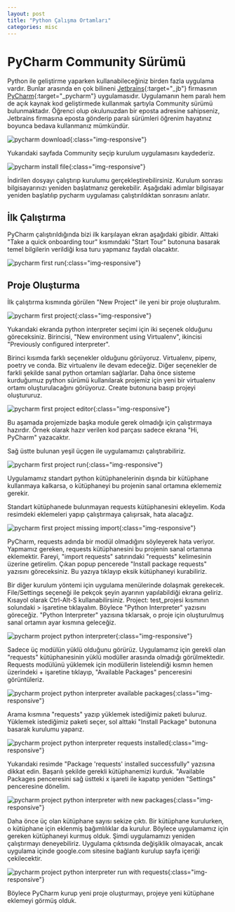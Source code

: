 ```yaml
---
layout: post
title: "Python Çalışma Ortamları"
categories: misc
---
```


# PyCharm Community Sürümü

Python ile geliştirme yaparken kullanabileceğiniz birden fazla uygulama vardır. Bunlar arasında en çok bilineni [Jetbrains](https://www.jetbrains.com){:target="_jb"} firmasının [PyCharm](https://www.jetbrains.com/pycharm){:target="_pycharm"} uygulamasıdır. Uygulamanın hem paralı hem de açık kaynak kod geliştirmede kullanmak şartıyla Community sürümü bulunmaktadır. Öğrenci olup okulunuzdan bir eposta adresine sahipseniz, Jetbrains firmasına eposta gönderip paralı sürümleri öğrenim hayatınız boyunca bedava kullanmanız mümkündür.

![pycharm download](/assets/images/pycharm_download.png){:class="img-responsive"}

Yukarıdaki sayfada Community seçip kurulum uygulamasını kaydederiz.

![pycharm install file](/assets/images/pycharm_install_file.png){:class="img-responsive"}

İndirilen dosyayı çalıştırıp kurulumu gerçekleştirebilirsiniz. Kurulum sonrası bilgisayarınızı yeniden başlatmanız gerekebilir. Aşağıdaki adımlar bilgisayar yeniden başlatılıp pycharm uygulaması çalıştırıldıktan sonrasını anlatır.

## İlk Çalıştırma

PyCharm çalıştırıldığında bizi ilk karşılayan ekran aşağıdaki gibidir. Alttaki "Take a quick onboarding tour" kısmındaki "Start Tour" butonuna basarak temel bilgilerin verildiği kısa turu yapmanız faydalı olacaktır. 

![pycharm first run](/assets/images/pycharm_first_screen.png){:class="img-responsive"}

## Proje Oluşturma

İlk çalıştırma kısmında görülen "New Project" ile yeni bir proje oluşturalım.

![pycharm first project](/assets/images/pycharm_new_project.png){:class="img-responsive"}

Yukarıdaki ekranda python interpreter seçimi için iki seçenek olduğunu göreceksiniz. Birincisi, "New environment using Virtualenv", ikincisi "Previously configured interpreter".

Birinci kısımda farklı seçenekler olduğunu görüyoruz. Virtualenv, pipenv, poetry ve conda. Biz virtualenv ile devam edeceğiz. Diğer seçenekler de farkli şekilde sanal python ortamları sağlarlar. Daha önce sisteme kurduğumuz python sürümü kullanılarak projemiz için yeni bir virtualenv ortamı oluşturulacağını görüyoruz. Create butonuna basıp projeyi oluştururuz.

![pycharm first project editor](/assets/images/pycharm_new_project_py.png){:class="img-responsive"}

Bu aşamada projemizde başka module gerek olmadığı için çalıştırmaya hazırdır. Örnek olarak hazır verilen kod parçası sadece ekrana "Hi, PyCharm" yazacaktır.

Sağ üstte bulunan yeşil üçgen ile uygulamamızı çalıştırabiliriz. 

![pycharm first project run](/assets/images/pycharm_first_project_run.png){:class="img-responsive"}

Uygulamamız standart python kütüphanelerinin dışında bir kütüphane kullanmaya kalkarsa, o kütüphaneyi bu projenin sanal ortamına eklememiz gerekir. 

Standart kütüphanede bulunmayan requests kütüphanesini ekleyelim. Koda resimdeki eklemeleri yapıp çalıştırmaya çalışırsak, hata alacağız.

![pycharm first project missing import](/assets/images/pycharm_first_project_missing_import.png){:class="img-responsive"}

PyCharm, requests adında bir modül olmadığını söyleyerek hata veriyor. Yapmamız gereken, requests kütüphanesini bu projenin sanal ortamına eklemektir. 
Fareyi, "import requests" satırındaki "requests" kelimesinin üzerine getirelim. Çıkan popup pencerede "Install package requests" yazısını göreceksiniz. Bu yazıya tıklayıp eksik kütüphaneyi kurabiliriz. 

Bir diğer kurulum yöntemi için uygulama menülerinde dolaşmak gerekecek. File/Settings seçeneği ile pekçok şeyin ayarının yapılabildiği ekrana geliriz. Kısayol olarak Ctrl-Alt-S kullanabilirsiniz. Project: test_projesi kısmının solundaki > işaretine  tıklayalım. Böylece "Python Interpreter" yazısını göreceğiz. "Python Interpreter" yazısına tıklarsak, o proje için oluşturulmuş sanal ortamın ayar kısmına geleceğiz.

![pycharm project python interpreter](/assets/images/pycharm_python_interpreter.png){:class="img-responsive"}

Sadece üç modülün yüklü olduğunu görürüz. Uygulamamız için gerekli olan "requests" kütüphanesinin yüklü modüller arasında olmadığı görülmektedir. Requests modülünü yüklemek için modüllerin listelendiği kısmın hemen üzerindeki + işaretine tıklayıp, "Available Packages" penceresini görüntüleriz.

![pycharm project python interpreter available packages](/assets/images/pycharm_project_interpreter_available_packages.png){:class="img-responsive"}

Arama kısmına "requests" yazıp yüklemek istediğimiz paketi buluruz. Yüklemek istediğimiz paketi seçer, sol alttaki "Install Package" butonuna basarak kurulumu yaparız. 

![pycharm project python interpreter requests installed](/assets/images/pycharm_project_interpreter_requests_installed.png){:class="img-responsive"}

Yukarıdaki resimde "Package 'requests' installed successfully" yazısına dikkat edin. Başarılı şekilde gerekli kütüphanemizi kurduk. "Available Packages penceresini sağ üstteki x işareti ile kapatıp yeniden "Settings" penceresine dönelim. 

![pycharm project python interpreter with new packages](/assets/images/pycharm_project_interpreter_available_packages_with_requests.png){:class="img-responsive"}

Daha önce üç olan kütüphane sayısı sekize çıktı. Bir kütüphane kurulurken, o kütüphane için eklenmiş bağımlılıklar da kurulur. Böylece uygulamamız için gereken kütüphaneyi kurmuş olduk. Şimdi uygulamamızı yeniden çalıştırmayı deneyebiliriz. Uygulama çıktısında değişiklik olmayacak, ancak uygulama içinde google.com sitesine bağlantı kurulup sayfa içeriği çekilecektir. 

![pycharm project python interpreter run with requests](/assets/images/pycharm_new_project_run_with_requests.png){:class="img-responsive"}

Böylece PyCharm kurup yeni proje oluşturmayı, projeye yeni kütüphane eklemeyi görmüş olduk.



